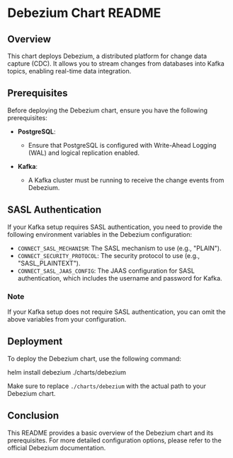 # Debezium Chart README

## Overview

This chart deploys Debezium, a distributed platform for change data capture (CDC). It allows you to stream changes from databases into Kafka topics, enabling real-time data integration.

## Prerequisites

Before deploying the Debezium chart, ensure you have the following prerequisites:

- **PostgreSQL**: 
  - Ensure that PostgreSQL is configured with Write-Ahead Logging (WAL) and logical replication enabled.
  
- **Kafka**: 
  - A Kafka cluster must be running to receive the change events from Debezium.

## SASL Authentication

If your Kafka setup requires SASL authentication, you need to provide the following environment variables in the Debezium configuration:

- `CONNECT_SASL_MECHANISM`: The SASL mechanism to use (e.g., "PLAIN").
- `CONNECT_SECURITY_PROTOCOL`: The security protocol to use (e.g., "SASL_PLAINTEXT").
- `CONNECT_SASL_JAAS_CONFIG`: The JAAS configuration for SASL authentication, which includes the username and password for Kafka.


### Note

If your Kafka setup does not require SASL authentication, you can omit the above variables from your configuration.

## Deployment

To deploy the Debezium chart, use the following command:


helm install debezium ./charts/debezium


Make sure to replace `./charts/debezium` with the actual path to your Debezium chart.

## Conclusion

This README provides a basic overview of the Debezium chart and its prerequisites. For more detailed configuration options, please refer to the official Debezium documentation.
